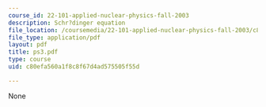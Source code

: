 ```yaml
---
course_id: 22-101-applied-nuclear-physics-fall-2003
description: Schr?dinger equation
file_location: /coursemedia/22-101-applied-nuclear-physics-fall-2003/c80efa560a1f8c8f67d4ad575505f55d_ps3.pdf
file_type: application/pdf
layout: pdf
title: ps3.pdf
type: course
uid: c80efa560a1f8c8f67d4ad575505f55d

---
```

None